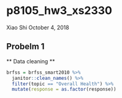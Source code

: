 p8105\_hw3\_xs2330
================
Xiao Shi
October 4, 2018

Probelm 1
---------

\*\* Data cleaning \*\*

``` r
brfss = brfss_smart2010 %>%
  janitor::clean_names() %>%
  filter(topic == "Overall Health") %>%
  mutate(response = as.factor(response))
```
